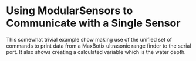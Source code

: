 [//]: # ( @page single_sensor_example Single %Sensor Example )
# Using ModularSensors to Communicate with a Single Sensor

This somewhat trivial example show making use of the unified set of commands to print data from a MaxBotix ultrasonic range finder to the serial port.
It also shows creating a calculated variable which is the water depth.
